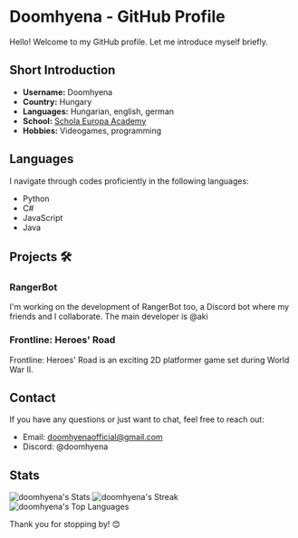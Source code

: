 # Doomhyena - GitHub Profile 

Hello! Welcome to my GitHub profile. Let me introduce myself briefly.

## Short Introduction

- **Username:** Doomhyena
- **Country:** Hungary
- **Languages:** Hungarian, english, german
- **School:** [Schola Europa Academy](https://scholaeu.hu)
- **Hobbies:** Videogames, programming

## Languages 

I navigate through codes proficiently in the following languages:

- Python 
- C# 
- JavaScript 
- Java

## Projects 🛠️

### RangerBot

I'm working on the development of RangerBot too, a Discord bot where my friends and I collaborate. The main developer is @aki

### Frontline: Heroes' Road

Frontline: Heroes' Road is an exciting 2D platformer game set during World War II.

## Contact 

If you have any questions or just want to chat, feel free to reach out:

- Email: [doomhyenaofficial@gmail.com](mailto:doomhyenaofficial@gmail.com)
- Discord: @doomhyena

## Stats

![doomhyena's Stats](https://github-readme-stats.vercel.app/api?username=doomhyena&theme=prussian&show_icons=true&hide_border=true&count_private=true)
![doomhyena's Streak](https://github-readme-streak-stats.herokuapp.com/?user=doomhyena&theme=prussian&hide_border=true)
![doomhyena's Top Languages](https://github-readme-stats.vercel.app/api/top-langs/?username=doomhyena&theme=prussian&show_icons=true&hide_border=true&layout=compact)

Thank you for stopping by! 😊
